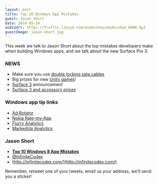 ```yaml
---
layout: post
title: Top 10 Windows App Mistakes
guest: Jason Short
date: 2014-05-24
audioUrl: https://traffic.libsyn.com/msdevshow/msdevshow_0006.mp3
guestImage: jason-short.jpg
---
```


This week we talk to Jason Short about the top mistakes developers make when building Windows apps, and we talk about the new Surface Pro 3.

### NEWS

 - Make sure you use [double locking sata cables](http://www.amazon.com/gp/product/B00HE5VNFA/ref=oh_details_o01_s00_i01?ie=UTF8&psc=1
)
 - Big prizes for new [Unity games](http://unity3d.com/contest/windows)!
 - [Surface 3](http://www.microsoft.com/surface/en-us/products/surface-pro-3) announcement
 - [Surface 3 and accessory prices](http://pbs.twimg.com/media/BoGGQP8IQAAq0c2.png:medium)
 
### Windows app tip links

 - [Ad Rotator](http://wp7adrotator.codeplex.com/)
 - [Nokia Rate-my-App](https://github.com/nokia-developer/rate-my-app)
 - [Flurry Analytics](http://www.flurry.com/)
 - [MarkedUp Analytics](https://markedup.com/)

### Jason Short

 - [**Top 10 Windows 8 App Mistakes**](http://blogs.msdn.com/b/jason_short/archive/2014/02/26/top-10-windows-8-app-mistakes.aspx) 
 - [@InfiniteCodex](https://twitter.com/infinitecodex)
 - [http://infinitecodex.com/](http://infinitecodex.com/) 

Remember, retweet one of your tweets, email us your address, we'll send you a sticker!
